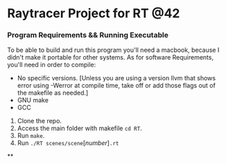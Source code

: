 # Raytracer Project for RT @42

### Program Requirements && Running Executable

To be able to build and run this program you'll need a macbook, because I didn't make it portable for other systems. As for software Requirements, you'll need in order to compile:

* No specific versions. [Unless you are using a version llvm that shows error using -Werror at compile time, take off or add those flags out of the makefile as needed.] 
* GNU make
* GCC

1. Clone the repo.
2. Access the main folder with makefile `cd RT`.
3. Run `make`.
4. Run `./RT scenes/scene`[*number*]`.rt`

**